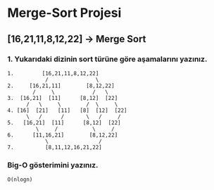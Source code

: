 # Merge-Sort Projesi
## [16,21,11,8,12,22] -> Merge Sort
### 1. Yukarıdaki dizinin sort türüne göre aşamalarını yazınız.
```
1.         [16,21,11,8,12,22]
            /               \
2.     [16,21,11]        [8,12,22]
        /     \            /   \
3.  [16,21]  [11]      [8,12]  [22]
      /   \     \        /  \     \
4. [16]  [21]   [11]   [8]  [12]  [22]
      \   /      /       \   /     /
5.   [16,21]  [11]      [8,12]  [22]
         \     /           \     /
6.      [11,16,21]        [8,12,22]
            \                /
7.          [8,11,12,16,21,22]

```
### Big-O gösterimini yazınız.
```
O(nlogn)
```
